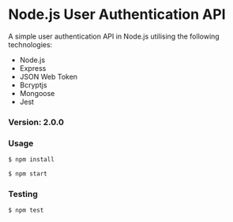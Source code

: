 # Node.js User Authentication API

A simple user authentication API in Node.js utilising the following technologies:

* Node.js
* Express
* JSON Web Token
* Bcryptjs
* Mongoose
* Jest

### Version: 2.0.0

### Usage

```sh
$ npm install
```

```sh
$ npm start
```

### Testing
```sh
$ npm test
```
